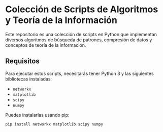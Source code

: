 # Colección de Scripts de Algoritmos y Teoría de la Información

Este repositorio es una colección de scripts en Python que implementan diversos algoritmos de búsqueda de patrones, compresión de datos y conceptos de teoría de la información.

## Requisitos

Para ejecutar estos scripts, necesitarás tener Python 3 y las siguientes bibliotecas instaladas:

-   `networkx`
-   `matplotlib`
-   `scipy`
-   `numpy`

Puedes instalarlas usando pip:
```bash
pip install networkx matplotlib scipy numpy



